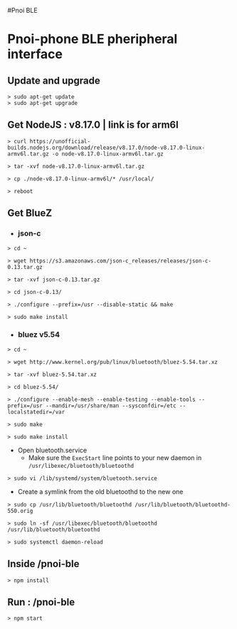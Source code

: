 #Pnoi BLE

# Pnoi-phone BLE pheripheral interface

## Update and upgrade
```
> sudo apt-get update
> sudo apt-get upgrade
```

## Get NodeJS : v8.17.0 | link is for arm6l
```
> curl https://unofficial-builds.nodejs.org/download/release/v8.17.0/node-v8.17.0-linux-armv6l.tar.gz -o node-v8.17.0-linux-armv6l.tar.gz
```
```
> tar -xvf node-v8.17.0-linux-armv6l.tar.gz
```
```
> cp ./node-v8.17.0-linux-armv6l/* /usr/local/
```
```
> reboot
```

## Get BlueZ

- ### json-c
```
> cd ~
```
```
> wget https://s3.amazonaws.com/json-c_releases/releases/json-c-0.13.tar.gz 
```
```
> tar -xvf json-c-0.13.tar.gz
```
```
> cd json-c-0.13/
```
```
> ./configure --prefix=/usr --disable-static && make
```
```
> sudo make install
```

- ### bluez v5.54
```
> cd ~
```
```
> wget http://www.kernel.org/pub/linux/bluetooth/bluez-5.54.tar.xz 
```
```
> tar -xvf bluez-5.54.tar.xz
```
```
> cd bluez-5.54/
```
```
> ./configure --enable-mesh --enable-testing --enable-tools --prefix=/usr --mandir=/usr/share/man --sysconfdir=/etc --localstatedir=/var
```
```
> sudo make
```
```
> sudo make install
```

- Open bluetooth.service
  - Make sure the `ExecStart` line points to your new daemon in `/usr/libexec/bluetooth/bluetoothd` 
```
> sudo vi /lib/systemd/system/bluetooth.service
```
  
  
- Create a symlink from the old bluetoothd to the new one
```
> sudo cp /usr/lib/bluetooth/bluetoothd /usr/lib/bluetooth/bluetoothd-550.orig
```
```
> sudo ln -sf /usr/libexec/bluetooth/bluetoothd /usr/lib/bluetooth/bluetoothd
```
```
> sudo systemctl daemon-reload
```


## Inside /pnoi-ble
```
> npm install
```

## Run : /pnoi-ble
```
> npm start
```

